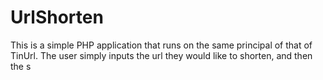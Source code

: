 # UrlShorten
This is a simple PHP application that runs on the same principal of that of TinUrl. The user simply inputs the url they would like to shorten, and then the s
